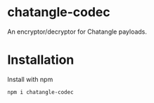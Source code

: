 # chatangle-codec
An encryptor/decryptor for Chatangle payloads.

# Installation
Install with npm

    npm i chatangle-codec